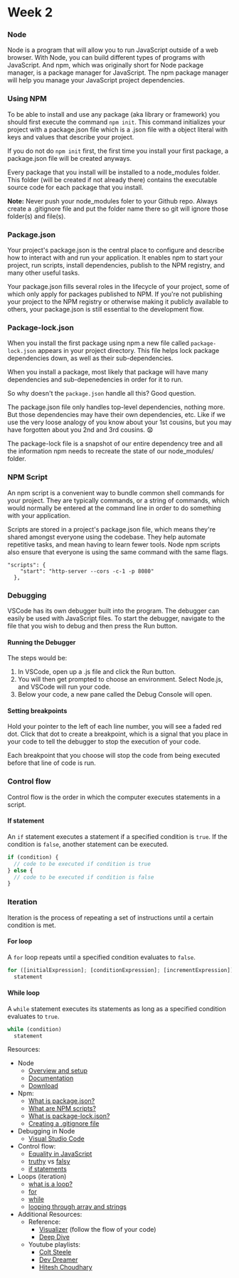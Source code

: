 # Week 2

### Node

Node is a program that will allow you to run JavaScript outside of a web browser. With Node, you can build different types of programs with JavaScript. And npm, which was originally short for Node package manager, is a package manager for JavaScript. The npm package manager will help you manage your JavaScript project dependencies.

### Using NPM 

To be able to install and use any package (aka library or framework) you should first execute the command ```npm init```. This command initializes your project with a package.json file which is a .json file with a object literal with keys and values that describe your project.

If you do not do ```npm init``` first, the first time you install your first package, a package.json file will be created anyways. 

Every package that you install will be installed to a node_modules folder. This folder (will be created if not already there) contains the executable source code for each package that you install.

<strong>Note:</strong> Never push your node_modules foler to your Github repo. Always create a .gitignore file and put the folder name there so git will ignore those folder(s) and file(s). 

### Package.json
Your project's package.json is the central place to configure and describe how to interact with and run your application. It enables npm to start your project, run scripts, install dependencies, publish to the NPM registry, and many other useful tasks. 

Your package.json fills several roles in the lifecycle of your project, some of which only apply for packages published to NPM. If you're not publishing your project to the NPM registry or otherwise making it publicly available to others, your package.json is still essential to the development flow.

### Package-lock.json

When you install the first package using npm a new file called ```package-lock.json``` appears in your project directory. This file helps lock package dependencies down, as well as their sub-dependencies. 

When you install a package, most likely that package will have many dependencies and sub-depenedencies in order for it to run. 

So why doesn't the ```package.json``` handle all this? Good question.

The package.json file only handles top-level dependencies, nothing more. But those dependencies may have their own dependencies, etc. Like if we use the very loose analogy of you know about your 1st cousins, but you may have forgotten about you 2nd and 3rd cousins. 😧

The package-lock file is a snapshot of our entire dependency tree and all the information npm needs to recreate the state of our node_modules/ folder. 

### NPM Script

An npm script is a convenient way to bundle common shell commands for your project. They are typically commands, or a string of commands, which would normally be entered at the command line in order to do something with your application.

Scripts are stored in a project's package.json file, which means they're shared amongst everyone using the codebase. They help automate repetitive tasks, and mean having to learn fewer tools. Node npm scripts also ensure that everyone is using the same command with the same flags.

```JS
"scripts": {
    "start": "http-server --cors -c-1 -p 8080"
  },
```

### Debugging

VSCode has its own debugger built into the program. The debugger can easily be used with JavaScript files. To start the debugger, navigate to the file that you wish to debug and then press the Run button.

#### Running the Debugger

The steps would be:

 1. In VSCode, open up a .js file and click the Run button.
 2. You will then get prompted to choose an environment. Select Node.js, and VSCode will run your code.
 3. Below your code, a new pane called the Debug Console will open. 
 
 #### Setting breakpoints

 Hold your pointer to the left of each line number, you will see a faded red dot. Click that dot to create a breakpoint, which is a signal that you place in your code to tell the debugger to stop the execution of your code. 

 Each breakpoint that you choose will stop the code from being executed before that line of code is run. 


### Control flow

Control flow is the order in which the computer executes statements in a script.

#### If statement

An `if` statement executes a statement if a specified condition is `true`. If the condition is `false`, another statement can be executed.

```js
if (condition) {
  // code to be executed if condition is true
} else {
  // code to be executed if condition is false
}
```

### Iteration

Iteration is the process of repeating a set of instructions until a certain condition is met.

#### For loop

A `for` loop repeats until a specified condition evaluates to `false`. 

```js
for ([initialExpression]; [conditionExpression]; [incrementExpression])
  statement
```

#### While loop

A `while` statement executes its statements as long as a specified condition evaluates to `true`. 

```js
while (condition)
  statement
```

Resources:
- Node
  - [Overview and setup](https://www.youtube.com/watch?v=zb3Qk8SG5Ms)
  - [Documentation](https://nodejs.org/docs/latest-v19.x/api/)
  - [Download](https://nodejs.org/en/download)
- Npm:
   - [What is package.json?](https://heynode.com/tutorial/what-packagejson/)
   - [What are NPM scripts?](https://heynode.com/tutorial/what-are-npm-scripts/)
   - [What is package-lock.json?](https://heynode.com/tutorial/what-package-lockjson/)
   - [Creating a .gitignore file](https://www.freecodecamp.org/news/gitignore-what-is-it-and-how-to-add-to-repo/)
- Debugging in Node
   - [Visual Studio Code](https://code.visualstudio.com/docs/editor/debugging)
- Control flow:
   - <a href= "https://dorey.github.io/JavaScript-Equality-Table/unified/">Equality in JavaScript</a>
   - <a href="https://developer.mozilla.org/en-US/docs/Glossary/Truthy">truthy</a> vs <a href="https://developer.mozilla.org/en-US/docs/Glossary/Falsy">falsy</a>
   - <a href="https://javascript.info/ifelse">if statements</a>
- Loops (iteration)
    - <a href="https://www.youtube.com/watch?v=wxds6MAtUQ0">what is a loop?</a>
    - <a href="https://developer.mozilla.org/en-US/docs/Web/JavaScript/Guide/Loops_and_iteration#for_statement">for</a> 
    - <a href="https://javascript.info/while-for#the-while-loop">while</a>
    - <a href="https://www.youtube.com/watch?v=5LiGWfk4WTo">looping through array and strings</a>
 - Additional Resources: 
    - Reference:
      -  <a href="https://pythontutor.com/javascript.html#mode=edit">Visualizer</a> (follow the flow of your code)
      - <a href="https://www.youtube.com/watch?v=7gj34mStSNQ">Deep Dive</a>
    - Youtube playlists:
      - <a href="https://www.youtube.com/watch?v=x2RNw4M6cME">Colt Steele</a>
      - <a href="https://www.youtube.com/playlist?list=PL7TLF4T4Tq2TtNmadzRfxYIB9683uhpbD">Dev Dreamer</a> 
      - <a href="https://www.youtube.com/watch?v=2md4HQNRqJA&list=PLRAV69dS1uWSxUIk5o3vQY2-_VKsOpXLD">Hitesh Choudhary</a>